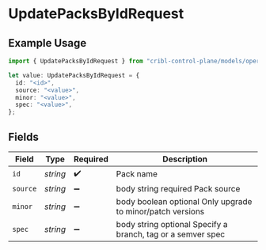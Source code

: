 # UpdatePacksByIdRequest

## Example Usage

```typescript
import { UpdatePacksByIdRequest } from "cribl-control-plane/models/operations";

let value: UpdatePacksByIdRequest = {
  id: "<id>",
  source: "<value>",
  minor: "<value>",
  spec: "<value>",
};
```

## Fields

| Field                                                       | Type                                                        | Required                                                    | Description                                                 |
| ----------------------------------------------------------- | ----------------------------------------------------------- | ----------------------------------------------------------- | ----------------------------------------------------------- |
| `id`                                                        | *string*                                                    | :heavy_check_mark:                                          | Pack name                                                   |
| `source`                                                    | *string*                                                    | :heavy_minus_sign:                                          | body string required Pack source                            |
| `minor`                                                     | *string*                                                    | :heavy_minus_sign:                                          | body boolean optional Only upgrade to minor/patch versions  |
| `spec`                                                      | *string*                                                    | :heavy_minus_sign:                                          | body string optional Specify a branch, tag or a semver spec |